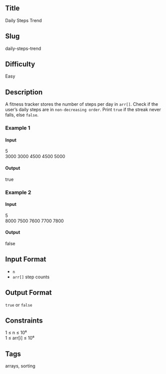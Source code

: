 ## Title
Daily Steps Trend

## Slug
daily-steps-trend

## Difficulty
Easy

## Description
A fitness tracker stores the number of steps per day in `arr[]`. Check if the user’s daily steps are in `non-decreasing order`. Print `true` if the streak never falls, else `false`.

### Example 1
#### Input
5  
3000 3000 4500 4500 5000
#### Output
true

### Example 2
#### Input
5  
8000 7500 7600 7700 7800
#### Output
false

## Input Format
- `n`  
- `arr[]` step counts

## Output Format
`true` or `false`

## Constraints
1 ≤ n ≤ 10⁶  
1 ≤ arr[i] ≤ 10⁶

## Tags
arrays, sorting
